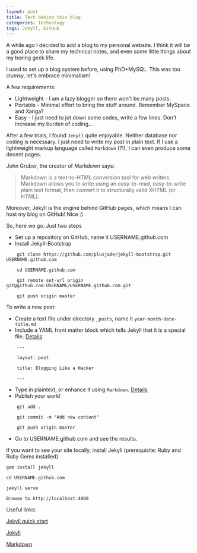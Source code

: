 ```yaml
---
layout: post
title: Tech behind this blog
categories: Technology
tags: Jekyll, GitHub
---
```


A while ago I decided to add a blog to my personal website. I think it will be a good place to share my technical notes, and even some little things about my boring geek life.

I used to set up a blog system before, using PhD+MySQL. This was too clumsy, let's embrace minimalism!

A few requirements:

* Lightweight - I am a lazy blogger so there won't be many posts.
* Portable - Minimal effort to bring the stuff around. Remember MySpace and Xanga?
* Easy - I just need to jot down some codes, write a few lines. Don't increase my burden of coding...

After a few trials, I found `Jekyll` quite enjoyable. Neither database nor coding is necessary. I just need to write my post in plain text. If I use a lightweight markup language called `Markdown` (?!), I can even produce some decent pages.

John Gruber, the creator of Markdown says:

> Markdown is a text-to-HTML conversion tool for web writers. Markdown allows you to write using an easy-to-read, easy-to-write plain text format, then convert it to structurally valid XHTML (or HTML).

Moreover, Jekyll is the engine behind GitHub pages, which means I can host my blog on GitHub! Nice :)

So, here we go. Just two steps

* Set up a repository on GitHub, name it USERNAME.github.com
* Install Jekyll-Bootstrap
```
	git clone https://github.com/plusjade/jekyll-bootstrap.git USERNAME.github.com

	cd USERNAME.github.com

	git remote set-url origin git@github.com:USERNAME/USERNAME.github.com.git

	git push origin master
```

To write a new post:

* Create a text file under directory `_posts`, name it `year-month-date-title.md`
* Include a YAML front matter block which tells Jekyll that it is a special file. [Details](http://jekyllrb.com/docs/frontmatter/)
```
	---
	
	layout: post
	
	title: Blogging Like a Hacker
	
	---
```
* Type in plaintext, or enhance it using `Markdown`. [Details](http://daringfireball.net/projects/markdown/syntax#link)
* Publish your work!
```
	git add .

	git commit -m "Add new content"
	
	git push origin master
```
* Go to USERNAME.github.com and see the results.

If you want to see your site locally, install Jekyll (prerequisite: Ruby and Ruby Gems installed)

```
gem install jekyll

cd USERNAME.github.com

jekyll serve

Browse to http://localhost:4000
```

Useful links:

[Jekyll quick start](http://jekyllbootstrap.com/usage/jekyll-quick-start.html)

[Jekyll](http://jekyllrb.com/)

[Markdown](http://daringfireball.net/projects/markdown/)

